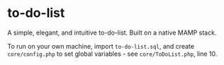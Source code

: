 # to-do-list

A simple, elegant, and intuitive to-do-list. Built on a native MAMP stack.

To run on your own machine, import `to-do-list.sql`, and create `core/config.php` to set global variables - see `core/ToDoList.php`, line 10.
